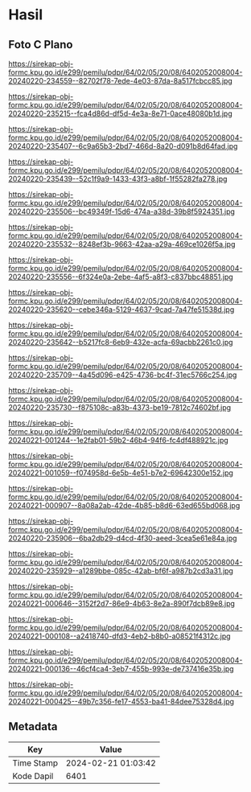 # Hasil

## Foto C Plano

https://sirekap-obj-formc.kpu.go.id/e299/pemilu/pdpr/64/02/05/20/08/6402052008004-20240220-234559--82702f78-7ede-4e03-87da-8a517fcbcc85.jpg

https://sirekap-obj-formc.kpu.go.id/e299/pemilu/pdpr/64/02/05/20/08/6402052008004-20240220-235215--fca4d86d-df5d-4e3a-8e71-0ace48080b1d.jpg

https://sirekap-obj-formc.kpu.go.id/e299/pemilu/pdpr/64/02/05/20/08/6402052008004-20240220-235407--6c9a65b3-2bd7-466d-8a20-d091b8d64fad.jpg

https://sirekap-obj-formc.kpu.go.id/e299/pemilu/pdpr/64/02/05/20/08/6402052008004-20240220-235439--52c1f9a9-1433-43f3-a8bf-1f55282fa278.jpg

https://sirekap-obj-formc.kpu.go.id/e299/pemilu/pdpr/64/02/05/20/08/6402052008004-20240220-235506--bc49349f-15d6-474a-a38d-39b8f5924351.jpg

https://sirekap-obj-formc.kpu.go.id/e299/pemilu/pdpr/64/02/05/20/08/6402052008004-20240220-235532--8248ef3b-9663-42aa-a29a-469ce1026f5a.jpg

https://sirekap-obj-formc.kpu.go.id/e299/pemilu/pdpr/64/02/05/20/08/6402052008004-20240220-235556--6f324e0a-2ebe-4af5-a8f3-c837bbc48851.jpg

https://sirekap-obj-formc.kpu.go.id/e299/pemilu/pdpr/64/02/05/20/08/6402052008004-20240220-235620--cebe346a-5129-4637-9cad-7a47fe51538d.jpg

https://sirekap-obj-formc.kpu.go.id/e299/pemilu/pdpr/64/02/05/20/08/6402052008004-20240220-235642--b5217fc8-6eb9-432e-acfa-69acbb2261c0.jpg

https://sirekap-obj-formc.kpu.go.id/e299/pemilu/pdpr/64/02/05/20/08/6402052008004-20240220-235709--4a45d096-e425-4736-bc4f-31ec5766c254.jpg

https://sirekap-obj-formc.kpu.go.id/e299/pemilu/pdpr/64/02/05/20/08/6402052008004-20240220-235730--f875108c-a83b-4373-be19-7812c74602bf.jpg

https://sirekap-obj-formc.kpu.go.id/e299/pemilu/pdpr/64/02/05/20/08/6402052008004-20240221-001244--1e2fab01-59b2-46b4-94f6-fc4df488921c.jpg

https://sirekap-obj-formc.kpu.go.id/e299/pemilu/pdpr/64/02/05/20/08/6402052008004-20240221-001059--f074958d-6e5b-4e51-b7e2-69642300e152.jpg

https://sirekap-obj-formc.kpu.go.id/e299/pemilu/pdpr/64/02/05/20/08/6402052008004-20240221-000907--8a08a2ab-42de-4b85-b8d6-63ed655bd068.jpg

https://sirekap-obj-formc.kpu.go.id/e299/pemilu/pdpr/64/02/05/20/08/6402052008004-20240220-235906--6ba2db29-d4cd-4f30-aeed-3cea5e61e84a.jpg

https://sirekap-obj-formc.kpu.go.id/e299/pemilu/pdpr/64/02/05/20/08/6402052008004-20240220-235929--a1289bbe-085c-42ab-bf6f-a987b2cd3a31.jpg

https://sirekap-obj-formc.kpu.go.id/e299/pemilu/pdpr/64/02/05/20/08/6402052008004-20240221-000646--3152f2d7-86e9-4b63-8e2a-890f7dcb89e8.jpg

https://sirekap-obj-formc.kpu.go.id/e299/pemilu/pdpr/64/02/05/20/08/6402052008004-20240221-000108--a2418740-dfd3-4eb2-b8b0-a08521f4312c.jpg

https://sirekap-obj-formc.kpu.go.id/e299/pemilu/pdpr/64/02/05/20/08/6402052008004-20240221-000136--46cf4ca4-3eb7-455b-993e-de737416e35b.jpg

https://sirekap-obj-formc.kpu.go.id/e299/pemilu/pdpr/64/02/05/20/08/6402052008004-20240221-000425--49b7c356-fe17-4553-ba41-84dee75328d4.jpg


## Metadata

| Key        | Value               |
| ---------- | ------------------- |
| Time Stamp | 2024-02-21 01:03:42 |
| Kode Dapil | 6401                |




